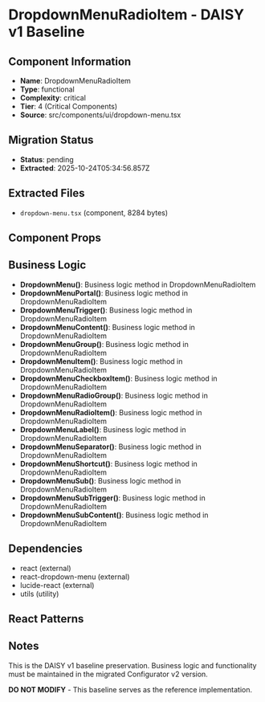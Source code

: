 # DropdownMenuRadioItem - DAISY v1 Baseline

## Component Information

- **Name**: DropdownMenuRadioItem
- **Type**: functional
- **Complexity**: critical
- **Tier**: 4 (Critical Components)
- **Source**: src/components/ui/dropdown-menu.tsx

## Migration Status

- **Status**: pending
- **Extracted**: 2025-10-24T05:34:56.857Z

## Extracted Files

- `dropdown-menu.tsx` (component, 8284 bytes)

## Component Props



## Business Logic

- **DropdownMenu()**: Business logic method in DropdownMenuRadioItem
- **DropdownMenuPortal()**: Business logic method in DropdownMenuRadioItem
- **DropdownMenuTrigger()**: Business logic method in DropdownMenuRadioItem
- **DropdownMenuContent()**: Business logic method in DropdownMenuRadioItem
- **DropdownMenuGroup()**: Business logic method in DropdownMenuRadioItem
- **DropdownMenuItem()**: Business logic method in DropdownMenuRadioItem
- **DropdownMenuCheckboxItem()**: Business logic method in DropdownMenuRadioItem
- **DropdownMenuRadioGroup()**: Business logic method in DropdownMenuRadioItem
- **DropdownMenuRadioItem()**: Business logic method in DropdownMenuRadioItem
- **DropdownMenuLabel()**: Business logic method in DropdownMenuRadioItem
- **DropdownMenuSeparator()**: Business logic method in DropdownMenuRadioItem
- **DropdownMenuShortcut()**: Business logic method in DropdownMenuRadioItem
- **DropdownMenuSub()**: Business logic method in DropdownMenuRadioItem
- **DropdownMenuSubTrigger()**: Business logic method in DropdownMenuRadioItem
- **DropdownMenuSubContent()**: Business logic method in DropdownMenuRadioItem

## Dependencies

- react (external)
- react-dropdown-menu (external)
- lucide-react (external)
- utils (utility)

## React Patterns



## Notes

This is the DAISY v1 baseline preservation. Business logic and functionality
must be maintained in the migrated Configurator v2 version.

**DO NOT MODIFY** - This baseline serves as the reference implementation.

